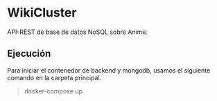 # WikiCluster

API-REST de base de datos NoSQL sobre Anime.


## Ejecución
Para iniciar el contenedor de backend y mongodb, usamos el siguiente comando en la carpeta principal.

> docker-compose up
